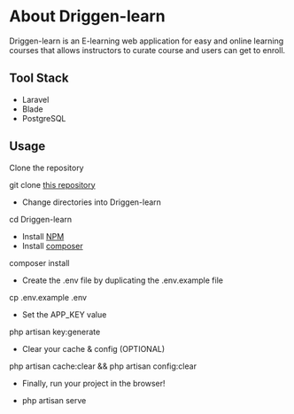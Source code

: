 # About Driggen-learn

Driggen-learn is an E-learning web application for easy and online learning courses that allows instructors to curate course and users can get to enroll.

## Tool Stack

-   Laravel
-   Blade
-   PostgreSQL

## Usage

Clone the repository

git clone [this repository](https://github.com/chimobi-justice/Driggen-learn.git)

-   Change directories into Driggen-learn

cd Driggen-learn

-   Install [NPM](https://nodejs.org/en/)
-   Install [composer](https://getcomposer.org/)

composer install

-   Create the .env file by duplicating the .env.example file

cp .env.example .env

-   Set the APP_KEY value

php artisan key:generate

-   Clear your cache & config (OPTIONAL)

php artisan cache:clear && php artisan config:clear

-   Finally, run your project in the browser!

-   php artisan serve
